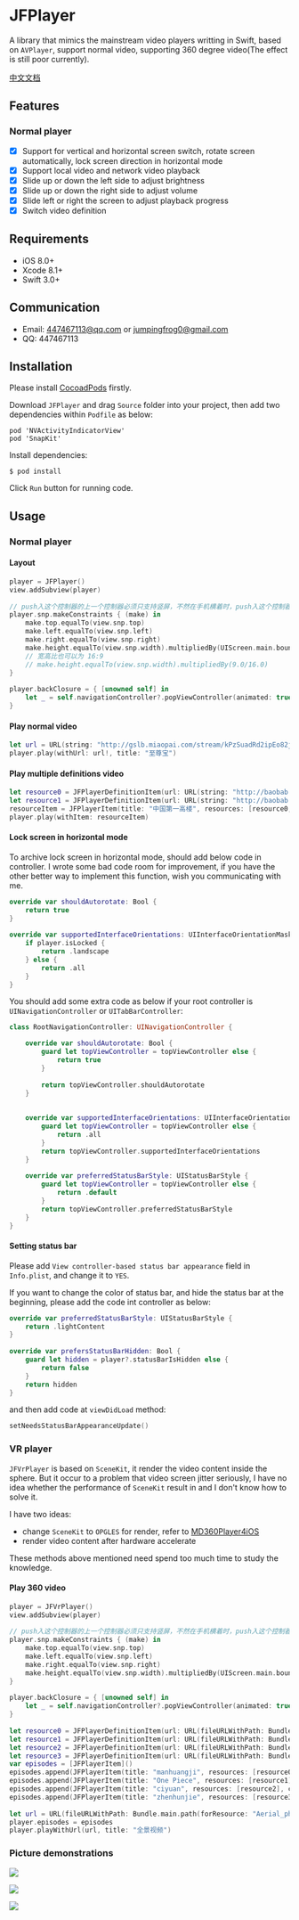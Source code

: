 # JFPlayer

A library that mimics the mainstream video players writting in Swift, based on `AVPlayer`, support normal video, supporting 360 degree video(The effect is still poor currently).

[中文文档](https://github.com/jumpingfrog0/JFPlayer/blob/master/README.zh.md)

## Features

### Normal player
- [x] Support for vertical and horizontal screen switch, rotate screen automatically, lock screen direction in horizontal mode
- [x] Support local video and network video playback
- [x] Slide up or down the left side to adjust brightness
- [x] Slide up or down the right side to adjust volume
- [x] Slide left or right the screen to adjust playback progress 
- [x] Switch video definition

## Requirements
* iOS 8.0+
* Xcode 8.1+
* Swift 3.0+

## Communication
* Email: 447467113@qq.com  or  jumpingfrog0@gmail.com
* QQ: 447467113

## Installation

Please install [CocoadPods](https://cocoapods.org/) firstly.

Download `JFPlayer` and drag `Source` folder into your project, then add two dependencies within `Podfile` as below:

	pod 'NVActivityIndicatorView'
	pod 'SnapKit'
	
Install dependencies:

	$ pod install
	
Click `Run` button for running code.

## Usage

### Normal player
#### Layout

```swift
player = JFPlayer()
view.addSubview(player)
    
// push入这个控制器的上一个控制器必须只支持竖屏，不然在手机横着时，push入这个控制器时视频的尺寸有问题。
player.snp.makeConstraints { (make) in
    make.top.equalTo(view.snp.top)
    make.left.equalTo(view.snp.left)
    make.right.equalTo(view.snp.right)
    make.height.equalTo(view.snp.width).multipliedBy(UIScreen.main.bounds.width/UIScreen.main.bounds.height)
	// 宽高比也可以为 16:9
	// make.height.equalTo(view.snp.width).multipliedBy(9.0/16.0)
}
    
player.backClosure = { [unowned self] in
    let _ = self.navigationController?.popViewController(animated: true)
}
```

#### Play normal video

```swift
let url = URL(string: "http://gslb.miaopai.com/stream/kPzSuadRd2ipEo82jk9~sA__.mp4")
player.play(withUrl: url!, title: "至尊宝")
```

#### Play multiple definitions video

```swift
let resource0 = JFPlayerDefinitionItem(url: URL(string: "http://baobab.wdjcdn.com/1457162012752491010143.mp4")!, definitionName: "高清")
let resource1 = JFPlayerDefinitionItem(url: URL(string: "http://baobab.wdjcdn.com/1457529788412_5918_854x480.mp4")!, definitionName: "标清")
resourceItem = JFPlayerItem(title: "中国第一高楼", resources: [resource0, resource1], cover: "http://img.wdjimg.com/image/video/447f973848167ee5e44b67c8d4df9839_0_0.jpeg")
player.play(withItem: resourceItem)
```

#### Lock screen in horizontal mode

To archive lock screen in horizontal mode, should add below code in controller.
I wrote some bad code room for improvement, if you have the other better way to implement this function, wish you communicating with me.

```swift
override var shouldAutorotate: Bool {
    return true
}
    
override var supportedInterfaceOrientations: UIInterfaceOrientationMask {
    if player.isLocked {
        return .landscape
    } else {
        return .all
    }
}
```

You should add some extra code as below if your root controller is `UINavigationController` or `UITabBarController`:

```swift
class RootNavigationController: UINavigationController {

    override var shouldAutorotate: Bool {
        guard let topViewController = topViewController else {
            return true
        }
        
        return topViewController.shouldAutorotate
    }
    
    
    override var supportedInterfaceOrientations: UIInterfaceOrientationMask {
        guard let topViewController = topViewController else {
            return .all
        }
        return topViewController.supportedInterfaceOrientations
    }
    
    override var preferredStatusBarStyle: UIStatusBarStyle {
        guard let topViewController = topViewController else {
            return .default
        }
        return topViewController.preferredStatusBarStyle
    }
}
```

#### Setting status bar

Please add `View controller-based status bar appearance` field in `Info.plist`, and change it to `YES`.

If you want to change the color of status bar, and hide the status bar at the beginning, please add the code int controller as below:

```swift
override var preferredStatusBarStyle: UIStatusBarStyle {
    return .lightContent
}
    
override var prefersStatusBarHidden: Bool {
    guard let hidden = player?.statusBarIsHidden else {
        return false
    }
    return hidden
}
```

and then add code at `viewDidLoad` method:

```swift
setNeedsStatusBarAppearanceUpdate()
```

### VR player

`JFVrPlayer` is based on `SceneKit`, it render the video content inside the sphere. But it occur to a problem that video screen jitter seriously, I have no idea whether the performance of `SceneKit` result in and I don't know how to solve it.

I have two ideas:

* change `SceneKit` to `OPGLES` for render, refer to [MD360Player4iOS](https://github.com/ashqal/MD360Player4iOS)
* render video content after hardware accelerate

These methods above mentioned need spend too much time to study the knowledge.

#### Play 360 video

```swift
player = JFVrPlayer()
view.addSubview(player)
    
// push入这个控制器的上一个控制器必须只支持竖屏，不然在手机横着时，push入这个控制器时视频的尺寸有问题。
player.snp.makeConstraints { (make) in
    make.top.equalTo(view.snp.top)
    make.left.equalTo(view.snp.left)
    make.right.equalTo(view.snp.right)
    make.height.equalTo(view.snp.width).multipliedBy(UIScreen.main.bounds.width/UIScreen.main.bounds.height)
}
    
player.backClosure = { [unowned self] in
    let _ = self.navigationController?.popViewController(animated: true)
}
    
let resource0 = JFPlayerDefinitionItem(url: URL(fileURLWithPath: Bundle.main.path(forResource: "Aerial_photography", ofType: "mp4")!), definitionName: "高清")
let resource1 = JFPlayerDefinitionItem(url: URL(fileURLWithPath: Bundle.main.path(forResource: "demo", ofType: "m4v")!), definitionName: "高清")
let resource2 = JFPlayerDefinitionItem(url: URL(fileURLWithPath: Bundle.main.path(forResource: "Aerial_photography", ofType: "mp4")!), definitionName: "高清")
let resource3 = JFPlayerDefinitionItem(url: URL(fileURLWithPath: Bundle.main.path(forResource: "Aerial_photography", ofType: "mp4")!), definitionName: "高清")
var episodes = [JFPlayerItem]()
episodes.append(JFPlayerItem(title: "manhuangji", resources: [resource0], cover: "manhuangji"))
episodes.append(JFPlayerItem(title: "One Piece", resources: [resource1], cover: "onepiece"))
episodes.append(JFPlayerItem(title: "ciyuan", resources: [resource2], cover: "ciyuan"))
episodes.append(JFPlayerItem(title: "zhenhunjie", resources: [resource3], cover: "zhenhunjie"))
    
let url = URL(fileURLWithPath: Bundle.main.path(forResource: "Aerial_photography", ofType: "mp4")!)
player.episodes = episodes
player.playWithUrl(url, title: "全景视频")
```

### Picture demonstrations

![](http://jumpingfrog0-images.oss-cn-shenzhen.aliyuncs.com/jfplayer_brightness.jpg)

![](http://jumpingfrog0-images.oss-cn-shenzhen.aliyuncs.com/jfplayer_volume.jpg)

![](http://jumpingfrog0-images.oss-cn-shenzhen.aliyuncs.com/jfplayer_progress_slide.jpg)
